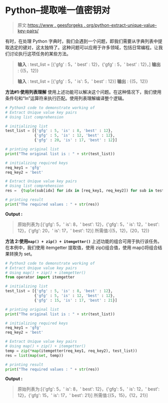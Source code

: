 # Python–提取唯一值密钥对

> 原文:[https://www . geesforgeks . org/python-extract-unique-value-key-pairs/](https://www.geeksforgeeks.org/python-extract-unique-value-key-pairs/)

有时，在处理 Python 字典时，我们会遇到一个问题，即我们需要从字典列表中提取选定的键对，这太独特了。这种问题可以应用于许多领域，包括日常编程。让我们讨论执行这项任务的某些方法。

> **输入** : test_list = [{'gfg' : 5，' best' : 12}，{'gfg' : 5，' best' : 12}，]
> **输出** : {(5，12)}
> 
> **输入** : test_list = [{'gfg' : 5，' is': 5，' best' : 12}]
> **输出** : {(5，12)}

**方法#1:使用列表理解**
使用上述功能可以解决这个问题。在这种情况下，我们使用条件句和“In”运算符来执行匹配。使用列表理解编译整个逻辑。

```py
# Python3 code to demonstrate working of 
# Extract Unique value key pairs
# Using list comprehension

# initializing list
test_list = [{'gfg' : 5, 'is' : 8, 'best' : 12}, 
             {'gfg' : 5, 'is' : 12, 'best' : 12},
             {'gfg' : 20, 'is' : 17, 'best' : 12}]

# printing original list
print("The original list is : " + str(test_list))

# initializing required keys
req_key1 = 'gfg'
req_key2 = 'best'

# Extract Unique value key pairs
# Using list comprehension
res =  {tuple(sub[idx] for idx in [req_key1, req_key2]) for sub in test_list}

# printing result 
print("The required values : " + str(res)) 
```

**Output :**

> 原始列表为:[{'gfg': 5，' is': 8，' best': 12}，{'gfg': 5，' is': 12，' best': 12}，{'gfg': 20，' is': 17，' best': 12}]
> 所需值:{(5，12)，(20，12)}

**方法 2:使用`map() + zip() + itemgetter()`**
上述功能的组合可用于执行该任务。在本例中，我们使用 itemgetter 提取值，使用 zip()组合值，使用 map()将组合结果转换为 set。

```py
# Python3 code to demonstrate working of 
# Extract Unique value key pairs
# Using map() + zip() + itemgetter()
from operator import itemgetter

# initializing list
test_list = [{'gfg' : 5, 'is' : 8, 'best' : 12}, 
             {'gfg' : 5, 'is' : 12, 'best' : 12},
             {'gfg' : 15, 'is' : 17, 'best' : 21}]

# printing original list
print("The original list is : " + str(test_list))

# initializing required keys
req_key1 = 'gfg'
req_key2 = 'best'

# Extract Unique value key pairs
# Using map() + zip() + itemgetter()
temp = zip(*map(itemgetter(req_key1, req_key2), test_list))
res = list(map(set, temp))

# printing result 
print("The required values : " + str(res)) 
```

**Output :**

> 原始列表为:[{'gfg': 5，' is': 8，' best': 12}，{'gfg': 5，' is': 12，' best': 12}，{'gfg': 15，' is': 17，' best': 21}]
> 所需值:[{5，15}，{12，21}]